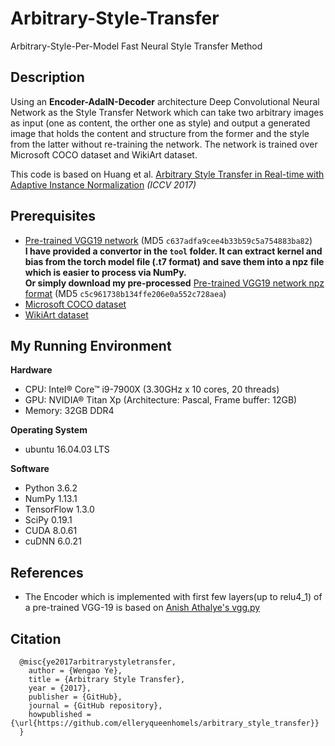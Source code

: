 # Arbitrary-Style-Transfer

Arbitrary-Style-Per-Model Fast Neural Style Transfer Method

## Description
Using an <b>Encoder-AdaIN-Decoder</b> architecture Deep Convolutional Neural Network as the Style Transfer Network which can take two arbitrary images as input (one as content, the orther one as style) and output a generated image that holds the content and structure from the former and the style from the latter without re-training the network.
The network is trained over Microsoft COCO dataset and WikiArt dataset.

This code is based on Huang et al. [Arbitrary Style Transfer in Real-time with Adaptive Instance Normalization](https://arxiv.org/pdf/1703.06868.pdf) *(ICCV 2017)*

## Prerequisites
- [Pre-trained VGG19 network](https://s3.amazonaws.com/xunhuang-public/adain/vgg_normalised.t7) (MD5 `c637adfa9cee4b33b59c5a754883ba82`) <br/><b>I have provided a convertor in the `tool` folder. It can extract kernel and bias from the torch model file (.t7 format) and save them into a npz file which is easier to process via NumPy.</b> <br/><b>Or simply download my pre-processed</b> [Pre-trained VGG19 network npz format](http://pan.baidu.com/s/1qYRvpaW) (MD5 `c5c961738b134ffe206e0a552c728aea`)
- [Microsoft COCO dataset](http://msvocds.blob.core.windows.net/coco2014/train2014.zip)
- [WikiArt dataset](https://www.kaggle.com/c/painter-by-numbers)

## My Running Environment
<b>Hardware</b>
- CPU: Intel® Core™ i9-7900X (3.30GHz x 10 cores, 20 threads)
- GPU: NVIDIA® Titan Xp (Architecture: Pascal, Frame buffer: 12GB)
- Memory: 32GB DDR4

<b>Operating System</b>
- ubuntu 16.04.03 LTS

<b>Software</b>
- Python 3.6.2
- NumPy 1.13.1
- TensorFlow 1.3.0
- SciPy 0.19.1
- CUDA 8.0.61
- cuDNN 6.0.21

## References
- The Encoder which is implemented with first few layers(up to relu4_1) of a pre-trained VGG-19 is based on [Anish Athalye's vgg.py](https://github.com/anishathalye/neural-style/blob/master/vgg.py)

## Citation
```
  @misc{ye2017arbitrarystyletransfer,
    author = {Wengao Ye},
    title = {Arbitrary Style Transfer},
    year = {2017},
    publisher = {GitHub},
    journal = {GitHub repository},
    howpublished = {\url{https://github.com/elleryqueenhomels/arbitrary_style_transfer}}
  }
```

